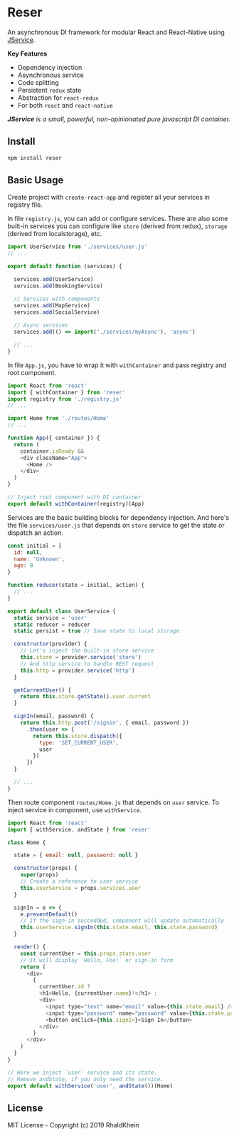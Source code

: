 # Reser

An asynchronous DI framework for modular React and React-Native using [JService](https://github.com/rhaldkhein/jservice).

**Key Features**

- Dependency injection
- Asynchronous service
- Code splitting
- Persistent `redux` state
- Abstraction for `react-redux`
- For both `react` and `react-native`

***JService** is a small, powerful, non-opinionated pure javascript DI container.*

## Install

```sh
npm install reser
```

## Basic Usage

Create project with `create-react-app` and register all your services in registry file.

In file `registry.js`, you can add or configure services. There are also some built-in services you can configure like `store` (derived from redux), `storage` (derived from localstorage), etc.

```javascript
import UserService from './services/user.js'
// ...

export default function (services) {

  services.add(UserService)
  services.add(BookingService)

  // Services with components
  services.add(MapService)
  services.add(SocialService)
  
  // Async services
  services.add(() => import('./services/myAsync'), 'async')

  // ...
}
```

In file `App.js`, you have to wrap it with `withContainer` and pass registry and root component.

```javascript
import React from 'react'
import { withContainer } from 'reser'
import registry from './registry.js'
// ...

import Home from './routes/Home'
// ...

function App({ container }) {
  return (
    container.isReady &&
    <div className="App">
      <Home />
    </div>
  )
}

// Inject root component with DI container
export default withContainer(registry)(App)
```

Services are the basic building blocks for dependency injection. And here's the file `services/user.js` that depends on `store` service to get the state or dispatch an action.

```javascript
const initial = {
  id: null,
  name: 'Unknown',
  age: 0
}

function reducer(state = initial, action) {
  // ...
}

export default class UserService {
  static service = 'user'
  static reducer = reducer
  static persist = true // Save state to local storage

  constructor(provider) {
    // Let's inject the built-in store service
    this.store = provider.service('store')
    // And http service to handle REST request
    this.http = provider.service('http')
  }

  getCurrentUser() {
    return this.store.getState().user.current
  }

  signIn(email, password) {
    return this.http.post('/signin', { email, password })
      .then(user => {
        return this.store.dispatch({
          type: 'SET_CURRENT_USER',
          user
        })
      })
  }

  // ...
}
```

Then route component `routes/Home.js` that depends on `user` service. To inject service in component, use `withService`.

```javascript
import React from 'react'
import { withService, andState } from 'reser'

class Home {

  state = { email: null, password: null }

  constructor(props) {
    super(props)
    // Create a reference to user service
    this.userService = props.services.user
  }

  signIn = e => {
    e.preventDefault()
    // If the sign-in succedded, component will update automatically
    this.userService.signIn(this.state.email, this.state.password)
  }

  render() {
    const currentUser = this.props.state.user
    // It will display `Hello, Foo!` or sign-in form
    return (
      <div>
        {
          currentUser.id ?
          <h1>Hello, {currentUser.name}!</h1> :
          <div>
            <input type="text" name="email" value={this.state.email} />
            <input type="password" name="password" value={this.state.password}  />
            <button onClick={this.signIn}>Sign In</button>
          </div>
        }
      </div>
    )
  }
}

// Here we inject `user` service and its state.
// Remove andState, if you only need the service.
export default withService('user', andState())(Home)
```

## License

MIT License - Copyright (c) 2019 RhaldKhein
